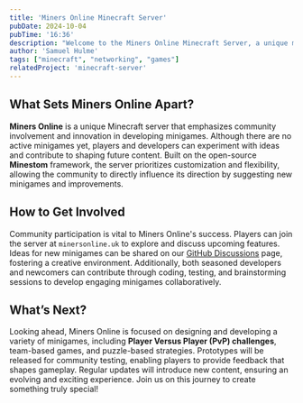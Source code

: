 ```yaml
---
title: 'Miners Online Minecraft Server'
pubDate: 2024-10-04
pubTime: '16:36'
description: "Welcome to the Miners Online Minecraft Server, a unique minigame-focused experience designed for players who love quick, engaging challenges. Built from an open-source foundation, our server encourages community-driven development and innovation. Whether you're here to contribute ideas or help shape the server's future, you're in the right place!."
author: 'Samuel Hulme'
tags: ["minecraft", "networking", "games"]
relatedProject: 'minecraft-server'
---
```


## What Sets Miners Online Apart?

**Miners Online** is a unique Minecraft server that emphasizes community involvement and innovation in developing minigames. Although there are no active minigames yet, players and developers can experiment with ideas and contribute to shaping future content. Built on the open-source **Minestom** framework, the server prioritizes customization and flexibility, allowing the community to directly influence its direction by suggesting new minigames and improvements.

## How to Get Involved

Community participation is vital to Miners Online's success. Players can join the server at `minersonline.uk` to explore and discuss upcoming features. Ideas for new minigames can be shared on our [GitHub Discussions](https://github.com/orgs/miners-online/discussions) page, fostering a creative environment. Additionally, both seasoned developers and newcomers can contribute through coding, testing, and brainstorming sessions to develop engaging minigames collaboratively.

## What’s Next?

Looking ahead, Miners Online is focused on designing and developing a variety of minigames, including **Player Versus Player (PvP) challenges**, team-based games, and puzzle-based strategies. Prototypes will be released for community testing, enabling players to provide feedback that shapes gameplay. Regular updates will introduce new content, ensuring an evolving and exciting experience. Join us on this journey to create something truly special!